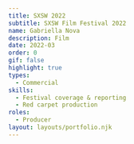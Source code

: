 ```yaml
---
title: SXSW 2022
subtitle: SXSW Film Festival 2022
name: Gabriella Nova
description: Film
date: 2022-03
order: 0
gif: false
highlight: true
types:
  - Commercial
skills:
  - Festival coverage & reporting
  - Red carpet production
roles:
  - Producer
layout: layouts/portfolio.njk
---
```


